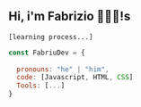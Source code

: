 ## Hi, i'm Fabrizio 👋👨‍💻!s
`[learning process...]`

```javascript
const FabriuDev = {
  
  pronouns: "he" | "him",
  code: [Javascript, HTML, CSS]
  Tools: [...]
}
```
